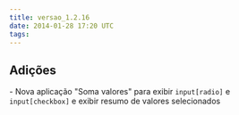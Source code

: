 ```yaml
---
title: versao_1.2.16
date: 2014-01-28 17:20 UTC
tags:
---
```


## Adições

\-  Nova aplicação "Soma valores" para exibir <code>input[radio]</code> e <code>input[checkbox]</code> e exibir resumo de valores selecionados
